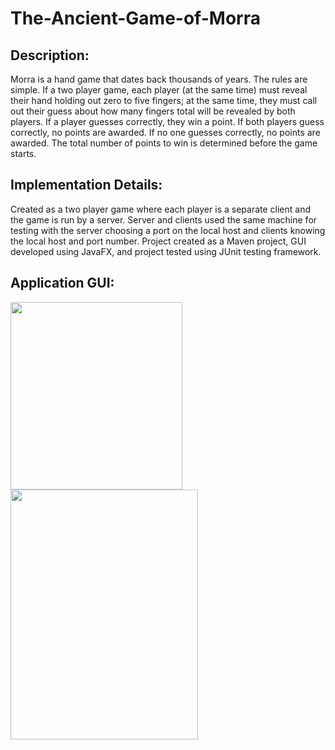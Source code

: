 # The-Ancient-Game-of-Morra
<h2><strong>Description:</strong></h2>

Morra is a hand game that dates back thousands of years. The rules are simple. If a two player game, each player (at the same time) must reveal their hand holding out zero to five fingers; at the same time, they must call out their guess about how many fingers total will be revealed by both players. If a player guesses correctly, they win a point. If both players guess correctly, no points are awarded. If no one guesses correctly, no points are awarded. The total number of points to win is determined before the game starts.

<h2><strong>Implementation Details:</strong></h2>

Created as a two player game where each player is a separate client and the game is run by a server. Server and clients used the same machine for testing with the server choosing a port on the local host and clients knowing the local host and port number. Project created as a Maven project, GUI developed using JavaFX, and project tested using JUnit testing framework. 

<h2><strong>Application GUI:</strong></h2> 

<image src="Images/connection-screen.PNG" width="275" height="300"/>    <image src="Images/exit-screen.PNG" width="300" height="400"/>
